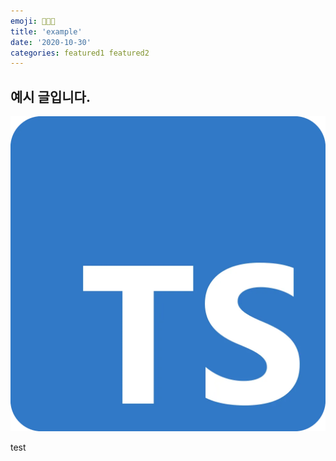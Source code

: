 ```yaml
---
emoji: 👩🏻‍💻
title: 'example'
date: '2020-10-30'
categories: featured1 featured2
---
```


## 예시 글입니다.

![](ex.webp)

test

```toc
```